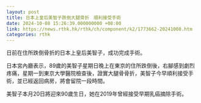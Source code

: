 ```yaml
---
layout: post
title: 日本上皇后美智子跌倒大腿骨折　順利接受手術
date: 2024-10-08 15:26:39.000000000 +08:00
link: https://news.rthk.hk/rthk/ch/component/k2/1773662-20241008.htm
categories: rthk
---
```


日前在住所跌倒骨折的日本上皇后美智子，成功完成手術。

日本宮內廳表示，89歲的美智子星期日晚上在東京的住所跌倒後，右腳感到劇烈疼痛，星期一到東京大學醫院檢查後，證實大腿骨骨折，美智子今早順利接受手術，並已經返回病房，將會留院一段時間。

美智子本月20日將迎來90歲生日，她在2019年曾經接受早期乳癌摘除手術。
